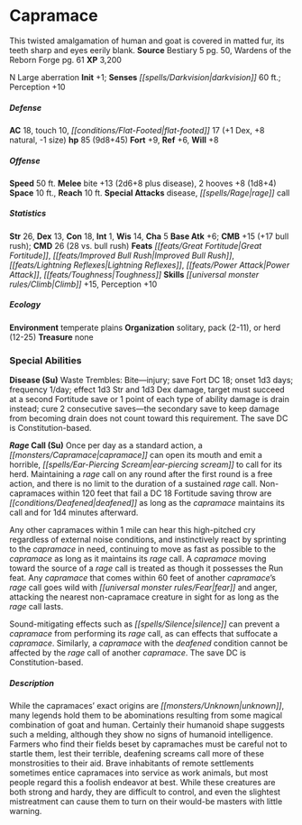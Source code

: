 ﻿---
cssclass: [monsters]
title1: Capramace
desc_short: This twisted amalgamation of human and goat is covered in matted fur,
  its teeth sharp and eyes eerily blank.
title2: Capramace
CR: 7
sources:
- name: Bestiary 5
  page: 50
  link: http://paizo.com/products/btpy9g9x?Pathfinder-Roleplaying-Game-Bestiary-5
- name: Wardens of the Reborn Forge
  page: 61
  link: http://paizo.com/products/btpy92lr?Pathfinder-Module-Wardens-of-the-Reborn-Forge
XP: 3200
alignment: N
size: Large
type: aberration
initiative:
  bonus: 1
senses:
  darkvision: 60
AC:
  AC: 18
  touch: 10
  flat_footed: 17
  components:
    dex: 1
    natural: 8
    size: -1
HP:
  HP: 85
  long: 9d8+45
saves:
  fort: 9
  ref: 6
  will: 8
speeds:
  base: 50
attacks:
  melee:
  - - text: bite +13 (2d6+8 plus disease)
      entries:
      - - damage: 2d6+8
        - effect: disease
      attack: bite
      bonus:
      - 13
    - text: 2 hooves +8 (1d8+4)
      entries:
      - - damage: 1d8+4
      count: 2
      attack: hooves
      bonus:
      - 8
  special:
  - disease
  - rage call
space: 10
reach: 10
ability_scores:
  STR: 26
  DEX: 13
  CON: 18
  INT: 1
  WIS: 14
  CHA: 5
BAB: 6
CMB: 15
CMB_other: +17 bull rush
CMD: 26
CMD_other: 28 vs. bull rush
feats:
- name: Great Fortitude
- name: Improved Bull Rush
- name: Lightning Reflexes
- name: Power Attack
- name: Toughness
skills:
  Climb: 15
  Perception: 10
ecology:
  environment: temperate plains
  organization: solitary, pack (2-11), or herd (12-25)
  treasure_type: none
special_abilities:
  Disease (Su): 'Waste Trembles: Bite-injury; save Fort DC 18; onset 1d3 days; frequency
    1/day; effect 1d3 Str and 1d3 Dex damage, target must succeed at a second Fortitude
    save or 1 point of each type of ability damage is drain instead; cure 2 consecutive
    saves-the secondary save to keep damage from becoming drain does not count toward
    this requirement. The save DC is Constitution-based.'
  Rage Call (Su): |-
    Once per day as a standard action, a capramace can open its mouth and emit a horrible, ear-piercing scream to call for its herd. Maintaining a rage call on any round after the first round is a free action, and there is no limit to the duration of a sustained rage call. Non-capramaces within 120 feet that fail a DC 18 Fortitude saving throw are deafened as long as the capramace maintains its call and for 1d4 minutes afterward.

    Any other capramaces within 1 mile can hear this high-pitched cry regardless of external noise conditions, and instinctively react by sprinting to the capramace in need, continuing to move as fast as possible to the capramace as long as it maintains its rage call. A capramace moving toward the source of a rage call is treated as though it possesses the Run feat. Any capramace that comes within 60 feet of another capramace's rage call goes wild with fear and anger, attacking the nearest non-capramace creature in sight for as long as the rage call lasts.

    Sound-mitigating effects such as silence can prevent a capramace from performing its rage call, as can effects that suffocate a capramace. Similarly, a capramace with the deafened condition cannot be affected by the rage call of another capramace. The save DC is Constitution-based.
desc_long: While the capramaces' exact origins are unknown, many legends hold them
  to be abominations resulting from some magical combination of goat and human. Certainly
  their humanoid shape suggests such a melding, although they show no signs of humanoid
  intelligence. Farmers who find their fields beset by capramaches must be careful
  not to startle them, lest their terrible, deafening screams call more of these monstrosities
  to their aid. Brave inhabitants of remote settlements sometimes entice capramaces
  into service as work animals, but most people regard this a foolish endeavor at
  best. While these creatures are both strong and hardy, they are difficult to control,
  and even the slightest mistreatment can cause them to turn on their would-be masters
  with little warning.

---

# Capramace
This twisted amalgamation of human and goat is covered in matted fur, its teeth sharp and eyes eerily blank.
**Source** Bestiary 5 pg. 50, Wardens of the Reborn Forge pg. 61
**XP** 3,200

N Large aberration
**Init** +1; **Senses** _[[spells/Darkvision|darkvision]]_ 60 ft.; Perception +10

##### Defense

**AC** 18, touch 10, _[[conditions/Flat-Footed|flat-footed]]_ 17 (+1 Dex, +8 natural, -1 size)
**hp** 85 (9d8+45)
**Fort** +9, **Ref** +6, **Will** +8

##### Offense
**Speed** 50 ft.
**Melee** bite +13 (2d6+8 plus disease), 2 hooves +8 (1d8+4)
**Space** 10 ft., **Reach** 10 ft.
**Special Attacks** disease, _[[spells/Rage|rage]]_ call

##### Statistics
**Str** 26, **Dex** 13, **Con** 18, **Int** 1, **Wis** 14, **Cha** 5
**Base Atk** +6; **CMB** +15 (+17 bull rush); **CMD** 26 (28 vs. bull rush)
**Feats** _[[feats/Great Fortitude|Great Fortitude]]_, _[[feats/Improved Bull Rush|Improved Bull Rush]]_, _[[feats/Lightning Reflexes|Lightning Reflexes]]_, _[[feats/Power Attack|Power Attack]]_, _[[feats/Toughness|Toughness]]_
**Skills** _[[universal monster rules/Climb|Climb]]_ +15, Perception +10

##### Ecology

**Environment** temperate plains
**Organization** solitary, pack (2-11), or herd (12-25)
**Treasure** none

### Special Abilities

**Disease (Su)** Waste Trembles: Bite—injury; save Fort DC 18; onset 1d3 days; frequency 1/day; effect 1d3 Str and 1d3 Dex damage, target must succeed at a second Fortitude save or 1 point of each type of ability damage is drain instead; cure 2 consecutive saves—the secondary save to keep damage from becoming drain does not count toward this requirement. The save DC is Constitution-based.

**_Rage_ Call (Su)** Once per day as a standard action, a _[[monsters/Capramace|capramace]]_ can open its mouth and emit a horrible, _[[spells/Ear-Piercing Scream|ear-piercing scream]]_ to call for its herd. Maintaining a _rage_ call on any round after the first round is a free action, and there is no limit to the duration of a sustained _rage_ call. Non-capramaces within 120 feet that fail a DC 18 Fortitude saving throw are _[[conditions/Deafened|deafened]]_ as long as the _capramace_ maintains its call and for 1d4 minutes afterward.

Any other capramaces within 1 mile can hear this high-pitched cry regardless of external noise conditions, and instinctively react by sprinting to the _capramace_ in need, continuing to move as fast as possible to the _capramace_ as long as it maintains its _rage_ call. A _capramace_ moving toward the source of a _rage_ call is treated as though it possesses the Run feat. Any _capramace_ that comes within 60 feet of another _capramace_’s _rage_ call goes wild with _[[universal monster rules/Fear|fear]]_ and anger, attacking the nearest non-capramace creature in sight for as long as the _rage_ call lasts.

Sound-mitigating effects such as _[[spells/Silence|silence]]_ can prevent a _capramace_ from performing its _rage_ call, as can effects that suffocate a _capramace_. Similarly, a _capramace_ with the _deafened_ condition cannot be affected by the _rage_ call of another _capramace_. The save DC is Constitution-based.

##### Description

While the capramaces’ exact origins are _[[monsters/Unknown|unknown]]_, many legends hold them to be abominations resulting from some magical combination of goat and human. Certainly their humanoid shape suggests such a melding, although they show no signs of humanoid intelligence. Farmers who find their fields beset by capramaches must be careful not to startle them, lest their terrible, deafening screams call more of these monstrosities to their aid. Brave inhabitants of remote settlements sometimes entice capramaces into service as work animals, but most people regard this a foolish endeavor at best. While these creatures are both strong and hardy, they are difficult to control, and even the slightest mistreatment can cause them to turn on their would-be masters with little warning.